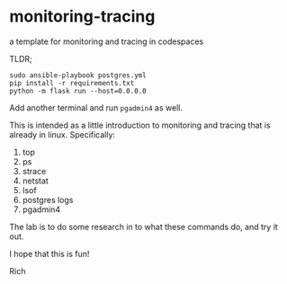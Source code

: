 # monitoring-tracing
a template for monitoring and tracing in codespaces

TLDR;

```
sudo ansible-playbook postgres.yml
pip install -r requirements.txt
python -m flask run --host=0.0.0.0
```

Add another terminal and run `pgadmin4` as well.

This is intended as a little introduction to monitoring and tracing that is already in linux. Specifically:

1. top
2. ps
3. strace
4. netstat
5. lsof
6. postgres logs
7. pgadmin4

The lab is to do some research in to what these commands do, and try it out.

I hope that this is fun!

Rich

